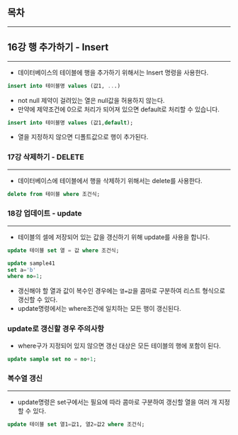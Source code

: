 ## 목차

---

## 16강 행 추가하기 - Insert

---

- 데이터베이스의 테이블에 행을 추가하기 위해서는 Insert 명령을 사용한다.
```sql
insert into 테이블명 values (값1, ...)
```
- not null 제약이 걸려있는 열은 null값을 허용하지 않는다.
- 만약에 제약조건에 0으로 처리가 되어져 있으면 default로 처리할 수 있습니다.

```sql
insert into 테이블명 values (값1,default);
```
- 열을 지정하지 않으면 디폴트값으로 행이 추가된다.


### 17강 삭제하기 - DELETE

---

- 데이터베이스에 테이블에서 행을 삭제하기 위해서는 delete를 사용한다.
```sql
delete from 테이블 where 조건식;
```

### 18강 업데이트 - update 

---
- 테이블의 셀에 저장되어 있는 값을 갱신하기 위해 update를 사용을 합니다.

```sql
update 테이블 set 열 = 값 where 조건식;
```
```sql
update sample41
set a='b'
where no=1;
```

- 갱신해야 할 열과 값이 복수인 경우에는 `열=값`을 콤마로 구분하여 리스트 형식으로 갱신할 수 있다.
- update명령에서는 where조건에 일치하는 모든 행이 갱신된다.

### update로 갱신할 경우 주의사항
- where구가 지정되어 있지 않으면 갱신 대상은 모든 테이블의 행에 포함이 된다.

```sql
update sample set no = no+1;
```

### 복수열 갱신

---

- update명령은 set구에서는 필요에 따라 콤마로 구분하여 갱신할 열을 여러 개 지정할 수 있다.

```sql
update 테이블 set 열1=값1, 열2=값2 where 조건식;
```




